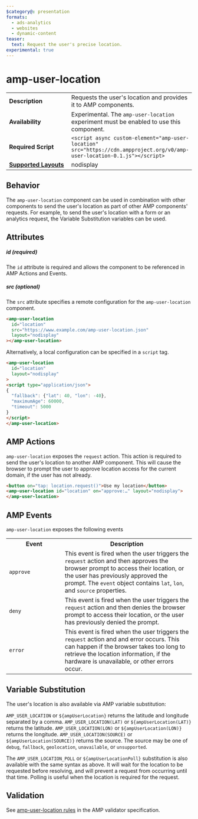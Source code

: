 ```yaml
---
$category@: presentation
formats:
  - ads-analytics
  - websites
  - dynamic-content
teaser:
  text: Request the user's precise location.
experimental: true
---
```

<!--
Copyright 2019 The AMP HTML Authors. All Rights Reserved.

Licensed under the Apache License, Version 2.0 (the "License");
you may not use this file except in compliance with the License.
You may obtain a copy of the License at

      http://www.apache.org/licenses/LICENSE-2.0

Unless required by applicable law or agreed to in writing, software
distributed under the License is distributed on an "AS-IS" BASIS,
WITHOUT WARRANTIES OR CONDITIONS OF ANY KIND, either express or implied.
See the License for the specific language governing permissions and
limitations under the License.
-->

# amp-user-location

<table>
  <tr>
    <td width="40%"><strong>Description</strong></td>
    <td>Requests the user's location and provides it to AMP components.</td>
  </tr>
  <tr>
    <td width="40%"><strong>Availability</strong></td>
    <td>Experimental. The <code>amp-user-location</code> experiment must be enabled to use this component.</td>
  </tr>
  <tr>
    <td width="40%"><strong>Required Script</strong></td>
    <td><code>&lt;script async custom-element="amp-user-location" src="https://cdn.ampproject.org/v0/amp-user-location-0.1.js">&lt;/script></code></td>
  </tr>
  <tr>
    <td class="col-fourty"><strong><a href="https://amp.dev/documentation/guides-and-tutorials/develop/style_and_layout/control_layout">Supported Layouts</a></strong></td>
    <td>nodisplay</td>
  </tr>
  <!-- TODO(cvializ) -->
  <!-- <tr>
    <td width="40%"><strong>Examples</strong></td>
    <td>FILL THIS IN</td>
  </tr> -->
</table>

## Behavior

The `amp-user-location` component can be used in combination with other components to
send the user's location as part of other AMP components' requests. For example, to send the user's
location with a form or an analytics request, the Variable Substitution variables can be used.

## Attributes

##### id (required)

The `id` attribute is required and allows the component to be referenced in AMP Actions and Events.

##### src (optional)

The `src` attribute specifies a remote configuration for the `amp-user-location` component.

```html
<amp-user-location
  id="location"
  src="https://www.example.com/amp-user-location.json"
  layout="nodisplay"
></amp-user-location>
```

Alternatively, a local configuration can be specified in a `script` tag.

```html
<amp-user-location
  id="location"
  layout="nodisplay"
>
<script type="application/json">
{
  "fallback": {"lat": 40, "lon": -40},
  "maximumAge": 60000,
  "timeout": 5000
}
</script>
</amp-user-location>
```

## AMP Actions

`amp-user-location` exposes the `request` action. This action is required to send the user's location
to another AMP component. This will cause the browser to prompt the user to approve location access
for the current domain, if the user has not already.

```html
<button on="tap: location.request()">Use my location</button>
<amp-user-location id="location" on="approve:…" layout="nodisplay">
</amp-user-location>
```

## AMP Events

`amp-user-location` exposes the following events

<table>
<tr>
<th width="30%">Event</th>
<th>Description</th>
</tr>
<tr>
<td><code>approve</code></td>
<td>This event is fired when the user triggers the <code>request</code> action and then approves the browser prompt to access their location, or the user has previously approved the prompt. The <code>event</code> object contains <code>lat</code>, <code>lon</code>, and <code>source</code> properties.</td>
</tr>
<tr>
<td><code>deny</code></td>
<td>This event is fired when the user triggers the <code>request</code> action and then denies the browser prompt to access their location, or the user has previously denied the prompt.</td>
</tr>
<td><code>error</code></td>
<td>This event is fired when the user triggers the <code>request</code> action and and error occurs. This can happen if the browser takes too long to retrieve the location information, if the hardware is unavailable, or other errors occur.</td>
</tr>
</table>

## Variable Substitution

The user's location is also available via AMP variable substitution:

`AMP_USER_LOCATION` or `${ampUserLocation}` returns the latitude and longitude separated by a comma.
`AMP_USER_LOCATION(LAT)` or `${ampUserLocation(LAT)}` returns the latitude.
`AMP_USER_LOCATION(LON)` or `${ampUserLocation(LON)}` returns the longitude.
`AMP_USER_LOCATION(SOURCE)` or `${ampUserLocation(SOURCE)}` returns the source. The source may be one of `debug`, `fallback`, `geolocation`, `unavailable`, or `unsupported`.

The `AMP_USER_LOCATION_POLL` or `${ampUserLocationPoll}` substitution is also available with the same
syntax as above. It will wait for the location to be requested before resolving, and will prevent a
request from occurring until that time. Polling is useful when the location is required for the request.

## Validation
See [amp-user-location rules](https://github.com/ampproject/amphtml/blob/master/extensions/amp-user-location/validator-amp-user-location.protoascii) in the AMP validator specification.
